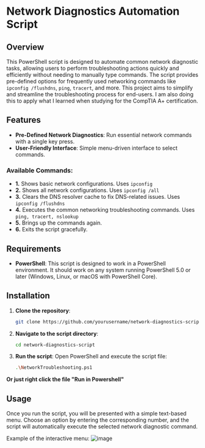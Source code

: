 # Network Diagnostics Automation Script

## Overview
This PowerShell script is designed to automate common network diagnostic tasks, allowing users to perform troubleshooting actions quickly and efficiently without needing to manually type commands. The script provides pre-defined options for frequently used networking commands like `ipconfig /flushdns`, `ping`, `tracert`, and more. This project aims to simplify and streamline the troubleshooting process for end-users.
I am also doing this to apply what I learned when studying for the CompTIA A+ certification.

## Features
- **Pre-Defined Network Diagnostics**: Run essential network commands with a single key press.
- **User-Friendly Interface**: Simple menu-driven interface to select commands.

  
### Available Commands:
- **1.** Shows basic network configurations. Uses `ipconfig`
- **2.** Shows all network configurations. Uses `ipconfig /all`
- **3.** Clears the DNS resolver cache to fix DNS-related issues. Uses `ipconfig /flushdns`
- **4.** Executes the common networking troubleshooting commands. Uses `ping, tracert, nslookup`
- **5.** Brings up the commands again.
- **6.** Exits the script gracefully.

## Requirements
- **PowerShell**: This script is designed to work in a PowerShell environment. It should work on any system running PowerShell 5.0 or later (Windows, Linux, or macOS with PowerShell Core).
  
## Installation

1. **Clone the repository**:
    ```bash
    git clone https://github.com/yourusername/network-diagnostics-script.git
    ```

2. **Navigate to the script directory**:
    ```bash
    cd network-diagnostics-script
    ```

3. **Run the script**:
   Open PowerShell and execute the script file:
      ```bash
      .\NetworkTroubleshooting.ps1
      ```

**Or just right click the file "Run in Powershell"**
  
## Usage
Once you run the script, you will be presented with a simple text-based menu. Choose an option by entering the corresponding number, and the script will automatically execute the selected network diagnostic command. 

Example of the interactive menu:
![image](https://github.com/user-attachments/assets/50a194c2-27f4-42fb-ba00-fb94f7c24261)


